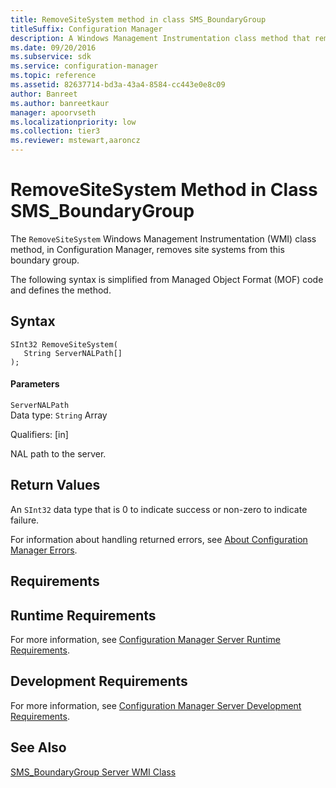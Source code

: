 ```yaml
---
title: RemoveSiteSystem method in class SMS_BoundaryGroup
titleSuffix: Configuration Manager
description: A Windows Management Instrumentation class method that removes site systems from a boundary group.
ms.date: 09/20/2016
ms.subservice: sdk
ms.service: configuration-manager
ms.topic: reference
ms.assetid: 82637714-bd3a-43a4-8584-cc443e0e8c09
author: Banreet
ms.author: banreetkaur
manager: apoorvseth
ms.localizationpriority: low
ms.collection: tier3
ms.reviewer: mstewart,aaroncz 
---
```

# RemoveSiteSystem Method in Class SMS_BoundaryGroup
The `RemoveSiteSystem` Windows Management Instrumentation (WMI) class method, in Configuration Manager, removes site systems from this boundary group.  

 The following syntax is simplified from Managed Object Format (MOF) code and defines the method.  

## Syntax  

```  
SInt32 RemoveSiteSystem(  
   String ServerNALPath[]  
);  
```  

#### Parameters  
 `ServerNALPath`  
 Data type: `String` Array  

 Qualifiers: [in]  

 NAL path to the server.  

## Return Values  
 An `SInt32` data type that is 0 to indicate success or non-zero to indicate failure.  

 For information about handling returned errors, see [About Configuration Manager Errors](../../../../../develop/core/understand/about-configuration-manager-errors.md).  

## Requirements  

## Runtime Requirements  
 For more information, see [Configuration Manager Server Runtime Requirements](../../../../../develop/core/reqs/server-runtime-requirements.md).  

## Development Requirements  
 For more information, see [Configuration Manager Server Development Requirements](../../../../../develop/core/reqs/server-development-requirements.md).  

## See Also  
 [SMS_BoundaryGroup Server WMI Class](../../../../../develop/reference/core/servers/configure/sms_boundarygroup-server-wmi-class.md)

